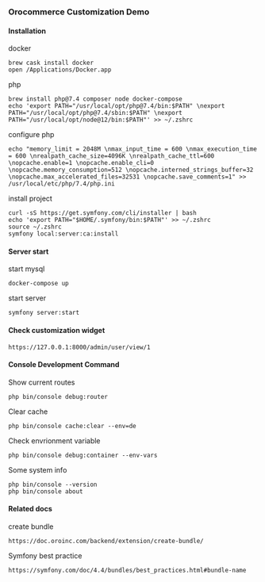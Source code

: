 ### Orocommerce Customization Demo

#### Installation
docker
```
brew cask install docker
open /Applications/Docker.app
```

php
```
brew install php@7.4 composer node docker-compose
echo 'export PATH="/usr/local/opt/php@7.4/bin:$PATH" \nexport PATH="/usr/local/opt/php@7.4/sbin:$PATH" \nexport PATH="/usr/local/opt/node@12/bin:$PATH"' >> ~/.zshrc
```

configure php
```
echo "memory_limit = 2048M \nmax_input_time = 600 \nmax_execution_time = 600 \nrealpath_cache_size=4096K \nrealpath_cache_ttl=600 \nopcache.enable=1 \nopcache.enable_cli=0 \nopcache.memory_consumption=512 \nopcache.interned_strings_buffer=32 \nopcache.max_accelerated_files=32531 \nopcache.save_comments=1" >> /usr/local/etc/php/7.4/php.ini
```

install project
```
curl -sS https://get.symfony.com/cli/installer | bash
echo 'export PATH="$HOME/.symfony/bin:$PATH"' >> ~/.zshrc
source ~/.zshrc
symfony local:server:ca:install
```

#### Server start
start mysql
```
docker-compose up
```

start server
```
symfony server:start
```

#### Check customization widget
```
https://127.0.0.1:8000/admin/user/view/1
```

#### Console Development Command

Show current routes
```
php bin/console debug:router
```

Clear cache
```
php bin/console cache:clear --env=de
```

Check envrionment variable
```
php bin/console debug:container --env-vars
```

Some system info
```
php bin/console --version
php bin/console about
```

#### Related docs
create bundle
```
https://doc.oroinc.com/backend/extension/create-bundle/
```

Symfony best practice
```
https://symfony.com/doc/4.4/bundles/best_practices.html#bundle-name
```
